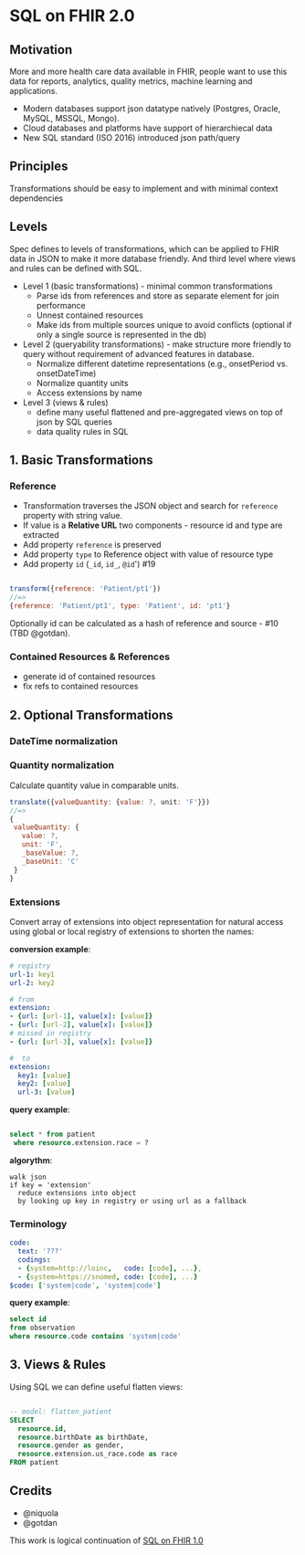 # SQL on FHIR 2.0

## Motivation

More and more health care data available in FHIR,
people want to use this data for reports, analytics, quality metrics, machine learning
and applications.

* Modern databases support json datatype natively (Postgres, Oracle, MySQL, MSSQL, Mongo).
* Cloud databases and platforms have support of hierarchiecal data
* New SQL standard (ISO 2016) introduced json path/query

## Principles

Transformations should be easy to implement and with minimal context dependencies

## Levels

Spec defines to levels of transformations, which can be applied to FHIR data in JSON
to make it more database friendly. And third level where views and rules can be defined with SQL.

* Level 1 (basic transformations) - minimal common transformations
  * Parse ids from references and store as separate element for join performance
  * Unnest contained resources
  * Make ids from multiple sources unique to avoid conflicts (optional if only a single source is represented in the db)
* Level 2 (queryability transformations) - make structure more friendly to query without requirement of advanced features in database.
  * Normalize different datetime representations (e.g., onsetPeriod vs. onsetDateTime)
  * Normalize quantity units
  * Access extensions by name
* Level 3 (views & rules)
  * define many useful flattened and pre-aggregated views on top of json by SQL queries
  * data quality rules in SQL

## 1. Basic Transformations

### Reference

* Transformation traverses the JSON object and search for `reference` property with string value.
* If value is a **Relative URL** two components - resource id and type are extracted
* Add property `reference` is preserved
* Add property `type` to Reference object with value of resource type
* Add property `id` (`_id`, `id_`, `@id`') #19

```js

transform({reference: 'Patient/pt1'})
//=>
{reference: 'Patient/pt1', type: 'Patient', id: 'pt1'}

```

Optionally id can be calculated as a hash of reference and source - #10 (TBD @gotdan).


### Contained Resources & References

* generate id of contained resources
* fix refs to contained resources

## 2. Optional Transformations

### DateTime normalization

### Quantity normalization

Calculate quantity value in comparable units.

```js
translate({valueQuantity: {value: ?, unit: 'F'}})
//=>
{
 valueQuantity: {
   value: ?,
   unit: 'F',
   _baseValue: ?,
   _baseUnit: 'C'
 }
}
```

### Extensions

Convert array of extensions into object representation for natural access
using global or local registry of extensions to shorten the names:


**conversion example**:

```yaml
# registry
url-1: key1
url-2: key2

# from
extension:
- {url: [url-1], value[x]: [value]}
- {url: [url-2], value[x]: [value]}
# missed in registry
- {url: [url-3], value[x]: [value]}

#  to
extension:
  key1: [value]
  key2: [value]
  url-3: [value]
```

**query example**:

``` sql

select * from patient 
 where resource.extension.race = ?

```

**algorythm**:

```
walk json
if key = 'extension'
  reduce extensions into object
  by looking up key in registry or using url as a fallback
```


### Terminology


```yaml
code:
  text: '???'
  codings:
  - {system=http://loinc,   code: [code], ...}, 
  - {system=https://snomed, code: [code], ...}
$code: ['system|code', 'system|code']
```

**query example**:

```sql
select id
from observation
where resource.code contains 'system|code'
```


## 3. Views & Rules

Using SQL we can define useful flatten views:


```sql

-- model: flatten_patient
SELECT
  resource.id,
  resource.birthDate as birthDate,
  resource.gender as gender,
  resource.extension.us_race.code as race
FROM patient

```

## Credits

* @niquola
* @gotdan

This work is logical continuation of [SQL on FHIR 1.0](https://github.com/FHIR/sql-on-fhir/blob/master/sql-on-fhir.md)
